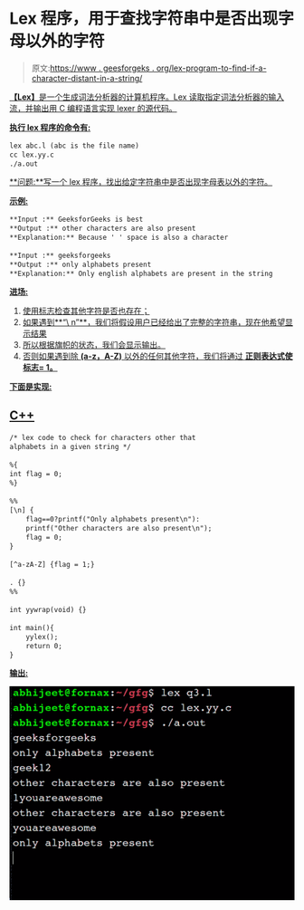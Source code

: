# Lex 程序，用于查找字符串中是否出现字母以外的字符

> 原文:[https://www . geesforgeks . org/lex-program-to-find-if-a-character-distant-in-a-string/](https://www.geeksforgeeks.org/lex-program-to-find-if-a-character-apart-from-alphabet-occurs-in-a-string/)

[**<u>【Lex】</u>**](https://www.geeksforgeeks.org/flex-fast-lexical-analyzer-generator/)<u>是一个生成词法分析器的计算机程序。Lex 读取指定词法分析器的输入流，并输出用 C 编程语言实现 lexer 的源代码。</u>

<u>**执行 lex 程序的命令有:**</u>

```
lex abc.l (abc is the file name)
cc lex.yy.c 
./a.out
```

<u>**问题:**写一个 lex 程序，找出给定字符串中是否出现字母表以外的字符。</u>

<u>**示例:**</u>

```
**Input :** GeeksforGeeks is best
**Output :** other characters are also present
**Explanation:** Because ' ' space is also a character

**Input :** geeksforgeeks
**Output :** only alphabets present
**Explanation:** Only english alphabets are present in the string
```

<u>**进场:**</u>

1.  <u>使用标志检查其他字符是否也存在；</u>
2.  <u>如果遇到**“\ n”**，我们将假设用户已经给出了完整的字符串，现在他希望显示结果</u>
3.  <u>所以根据旗帜的状态，我们会显示输出。</u>
4.  <u>否则如果遇到除 **(a-z，A-Z)** 以外的任何其他字符，我们将通过 [**正则表达式使标志= 1。**](https://www.geeksforgeeks.org/write-regular-expressions/)</u>

<u>**下面是实现:**</u>

## <u>C++</u>

```
/* lex code to check for characters other that
alphabets in a given string */

%{
int flag = 0;
%}

%%
[\n] {
    flag==0?printf("Only alphabets present\n"):
    printf("Other characters are also present\n");
    flag = 0;
}

[^a-zA-Z] {flag = 1;}

. {}
%%

int yywrap(void) {}

int main(){
    yylex();
    return 0;
}
```

<u>**输出:**</u>

<u>![](img/5677e417dea9a507a40726ac10d363e2.png)</u>